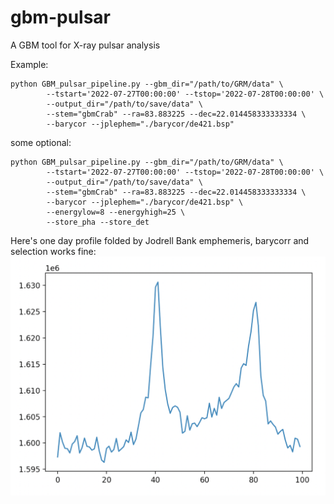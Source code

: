 # gbm-pulsar
A GBM tool for X-ray pulsar analysis

Example:

```
python GBM_pulsar_pipeline.py --gbm_dir="/path/to/GRM/data" \
        --tstart='2022-07-27T00:00:00' --tstop='2022-07-28T00:00:00' \
        --output_dir="/path/to/save/data" \
        --stem="gbmCrab" --ra=83.883225 --dec=22.014458333333334 \
        --barycor --jplephem="./barycor/de421.bsp"
```

some optional:

```
python GBM_pulsar_pipeline.py --gbm_dir="/path/to/GRM/data" \
        --tstart='2022-07-27T00:00:00' --tstop='2022-07-28T00:00:00' \
        --output_dir="/path/to/save/data" \
        --stem="gbmCrab" --ra=83.883225 --dec=22.014458333333334 \
        --barycor --jplephem="./barycor/de421.bsp" \
        --energylow=8 --energyhigh=25 \
        --store_pha --store_det
```

Here's one day profile folded by Jodrell Bank emphemeris, barycorr and selection works fine:
![profile](img/gbm_oneday_profile.png)
